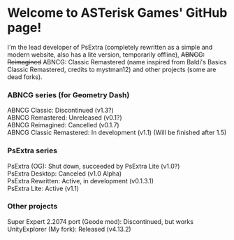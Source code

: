 # Welcome to ASTerisk Games' GitHub page!
I'm the lead developer of PsExtra (completely rewritten as a simple and modern website, also has a lite version, temporarily offline), ~~ABNCG: Reimagined~~ ABNCG: Classic Remastered (name inspired from Baldi's Basics Classic Remastered, credits to mystman12) and other projects (some are dead forks).

### ABNCG series (for Geometry Dash) <br/>
ABNCG Classic: Discontinued (v1.3?) <br/>
ABNCG Remastered: Unreleased (v0.1?) <br/>
ABNCG Reimagined: Cancelled (v0.1.7) <br/>
ABNCG Classic Remastered: In development (v1.1) (Will be finished after 1.5)

### PsExtra series <br/>
PsExtra (OG): Shut down, succeeded by PsExtra Lite (v1.0?) <br/>
PsExtra Desktop: Canceled (v1.0 Alpha) <br/>
PsExtra Rewritten: Active, in development (v0.1.3.1) <br/>
PsExtra Lite: Active (v1.1)

### Other projects <br/>
Super Expert 2.2074 port (Geode mod): Discontinued, but works <br/>
UnityExplorer (My fork): Released (v4.13.2)

<!-- IF THERE ARE TYPOS, I'LL TRY TO FIX IT ASAP! -->
